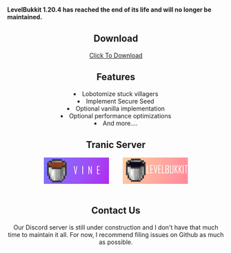 <div align=center>
    <img src="public/LevelBukkit.png" alt="">
    <br /><br />
    <img src="https://img.shields.io/github/commit-activity/w/404Setup/LevelBukkit?style=flat-square" alt="">
    <img src="https://img.shields.io/github/downloads/404Setup/LevelBukkit/total?style=flat-square" alt="">
    <a href="https://github.com/404Setup/LevelBukkit/releases"><img src="https://img.shields.io/github/release-date/404Setup/LevelBukkit?style=flat-square" alt=""></a>
    <a href="https://github.com/404Setup/LevelBukkit/releases"><img src="https://img.shields.io/github/v/release/404Setup/LevelBukkit?style=flat-square" alt=""></a>
    <br /><br />
</div>


**LevelBukkit 1.20.4 has reached the end of its life and will no longer be maintained.**

<div align=center>
    <h2>Download</h2>
    <p><a target="_blank" href="https://tranic.one/downloads/levelbukkit">Click To Download</a></p>
</div>

<div align=center>
    <h2>Features</h2>
    <li>Lobotomize stuck villagers</li>
    <li>Implement Secure Seed</li>
    <li>Optional vanilla implementation</li>
    <li>Optional performance optimizations</li>
    <li>And more....</li>
</div>

<div align=center>
    <h2>Tranic Server</h2>
    <a title="Vine for MultiPaper/ShreddedPaper" href="https://github.com/LevelTranic/Vine"><img width="30%" src="public/Vine-Banner.png" alt=""/></a>
    &nbsp;&nbsp;&nbsp;&nbsp;&nbsp;&nbsp;
    <a title="LevelBukkit for PaperMC/Folia & LuminolMC/Luminol" href="https://github.com/LevelTranic/LevelBukkit"><img width="30%" src="public/LevelBukkit-Banner.png" alt=""/></a>
    <br/><br/>
</div>

<div align=center>
    <h2>Contact Us</h2>
    <p>Our Discord server is still under construction and I don't have that much time to maintain it all. For now, I recommend filing issues on Github as much as possible.</p>
</div>